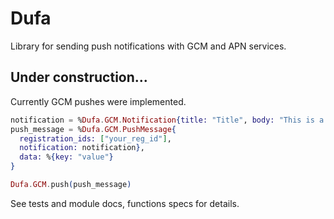 # Dufa

Library for sending push notifications with GCM and APN services.

## Under construction...

Currently GCM pushes were implemented.

```elixir
notification = %Dufa.GCM.Notification{title: "Title", body: "This is a body"}
push_message = %Dufa.GCM.PushMessage{
  registration_ids: ["your_reg_id"],
  notification: notification},
  data: %{key: "value"}
}

Dufa.GCM.push(push_message)
```

See tests and module docs, functions specs for details.
